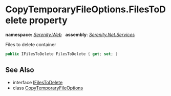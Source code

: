# CopyTemporaryFileOptions.FilesToDelete property
**namespace:** *[Serenity.Web](../../README.md#serenity.web-namespace)*   **assembly**: *[Serenity.Net.Services](../../README.md)*

Files to delete container

```csharp
public IFilesToDelete FilesToDelete { get; set; }
```

## See Also

* interface [IFilesToDelete](../IFilesToDelete.md)
* class [CopyTemporaryFileOptions](../CopyTemporaryFileOptions.md)